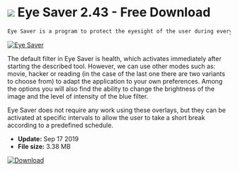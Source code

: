 # ![](https://cdn.softexe.net/static/icon/win.gif) Eye Saver 2.43 - Free Download

```sh
Eye Saver is a program to protect the eyesight of the user during everyday work on the computer.
```
[![Eye Saver](https://gallery.dpcdn.pl/imgc/Tools/81052/g_-_420x350_1.5_-_x79e4ecb8-b557-4842-9917-6887d5c360d0.jpg)](https://softexe.net/win/system/control/eye-saver:hgah.html)

The default filter in Eye Saver is health, which activates immediately after starting the described tool. However, we can use other modes such as: movie, hacker or reading (in the case of the last one there are two variants to choose from) to adapt the application to your own preferences. Among the options you will also find the ability to change the brightness of the image and the level of intensity of the blue filter.
 
 Eye Saver does not require any work using these overlays, but they can be activated at specific intervals to allow the user to take a short break according to a predefined schedule.


- **Update:** Sep 17 2019
- **File size:** 3.38 MB

[![Download](https://cdn.softexe.net/static/img/download.png)](https://softexe.net/win/system/control/eye-saver:hgah.html)

